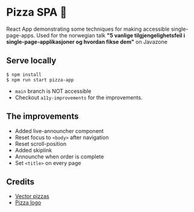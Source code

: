 # Pizza SPA 🍕

React App demonstrating some techniques for making accessible single-page-apps.
Used for the norwegian talk **"5 vanlige tilgjengelighetsfeil i single-page-applikasjoner og hvordan fikse dem"** on Javazone

## Serve locally
```
$ npm install
$ npm run start pizza-app
```

- `main` branch is NOT accessible
- Checkout `a11y-improvements` for the improvements.

## The improvements
- Added live-announcher component
- Reset focus to `<body>` after navigation
- Reset scroll-position
- Added skiplink
- Announche when order is complete
- Set `<title>` on every page


## Credits
- [Vector pizzas](https://www.freepik.com/free-vector/set-cartoon-pizzas-with-different-stuffing-flat-illustration_14625624.htm)
- [Pizza logo](https://www.freepik.com/free-vector/pizzeria-monochrome-elements-set_9463324.htm)
